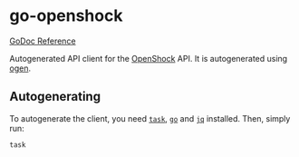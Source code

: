 # go-openshock

[GoDoc Reference](https://pkg.go.dev/libdb.so/go-openshock)

Autogenerated API client for the [OpenShock](https://openshock.org/) API.
It is autogenerated using [ogen](https://github.com/ogen-go/ogen).

## Autogenerating

To autogenerate the client, you need [`task`][task], [`go`][go] and [`jq`][jq]
installed. Then, simply run:

```sh
task
```

[task]: https://taskfile.dev
[go]: https://golang.org
[jq]: https://stedolan.github.io/jq
